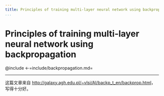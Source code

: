 ```yaml
---
title: Principles of training multi-layer neural network using backpropagation
...
```


# Principles of training multi-layer neural network using backpropagation

@include <-=include/backpropagation.md=

---

这篇文章来自 <http://galaxy.agh.edu.pl/~vlsi/AI/backp_t_en/backprop.html>，写得十分好。
